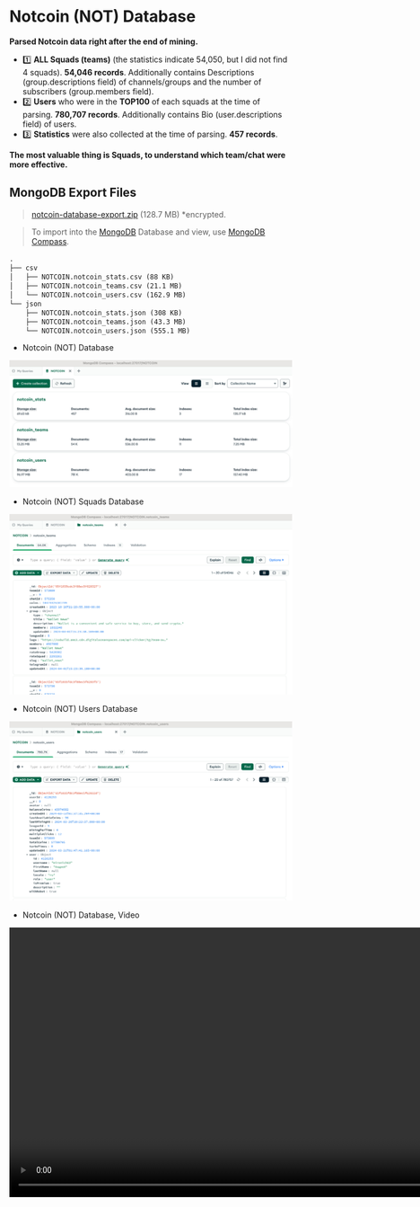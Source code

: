 # Notcoin (NOT) Database
**Parsed Notcoin data right after the end of mining.**

  - 1️⃣ **ALL Squads (teams)** (the statistics indicate 54,050, but I did not find 4 squads). **54,046 records**. Additionally contains Descriptions (group.descriptions field) of channels/groups and the number of subscribers (group.members field).
  - 2️⃣ **Users** who were in the **TOP100** of each squads at the time of parsing. **780,707 records**. Additionally contains Bio (user.descriptions field) of users.
  - 3️⃣ **Statistics** were also collected at the time of parsing. **457 records**.

**The most valuable thing is Squads, to understand which team/chat were more effective.**


## MongoDB Export Files
>  [notcoin-database-export.zip](https://t.me/ivannikov_pro/65) (128.7 MB) *encrypted.

> To import into the [MongoDB](https://www.mongodb.com/) Database and view, use [MongoDB Compass](https://www.mongodb.com/products/tools/compass).

```text
.
├── csv
│   ├── NOTCOIN.notcoin_stats.csv (88 KB)
│   ├── NOTCOIN.notcoin_teams.csv (21.1 MB)
│   └── NOTCOIN.notcoin_users.csv (162.9 MB)
└── json
    ├── NOTCOIN.notcoin_stats.json (308 KB)
    ├── NOTCOIN.notcoin_teams.json (43.3 MB)
    └── NOTCOIN.notcoin_users.json (555.1 MB)
```


- Notcoin (NOT) Database

![Notcoin (NOT) Database](/images/notcoin_database.png "Notcoin (NOT) Database")

- Notcoin (NOT) Squads Database

![Notcoin (NOT) Squads Database](/images/notcoin_database_squads.png "Notcoin (NOT) Squads Database")

- Notcoin (NOT) Users Database

![Notcoin (NOT) Users Database](/images/notcoin_database_users.png "Notcoin (NOT) Users Database")

- Notcoin (NOT) Database, Video

<video autoplay loop style="width:100%; height: auto; position:absolute; z-index: -1;">
  <source src="/images/notcoin_database.mp4" type="video/mp4" />
</video>
